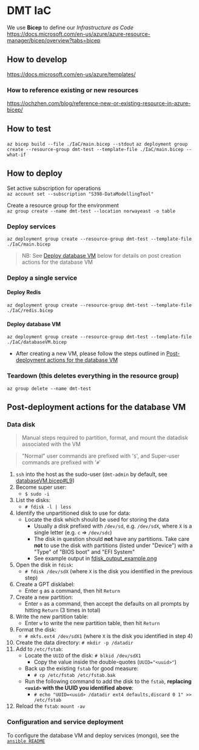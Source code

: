 # DMT IaC

We use __Bicep__ to define our _Infrastructure as Code_  
<https://docs.microsoft.com/en-us/azure/azure-resource-manager/bicep/overview?tabs=bicep>

## How to develop

<https://docs.microsoft.com/en-us/azure/templates/>

### How to reference existing or new resources
<https://ochzhen.com/blog/reference-new-or-existing-resource-in-azure-bicep/>

## How to test
`az bicep build --file ./IaC/main.bicep --stdout`
`az deployment group create --resource-group dmt-test --template-file ./IaC/main.bicep --what-if`

## How to deploy

Set active subscription for operations  
`az account set --subscription "S398-DataModellingTool"`

Create a resource group for the environment  
`az group create --name dmt-test --location norwayeast -o table`

### Deploy services
`az deployment group create --resource-group dmt-test --template-file ./IaC/main.bicep`
> NB: See [Deploy database VM](#deploy-database-vm) below for details on post creation actions for the database VM

### Deploy a single service
#### Deploy Redis
`az deployment group create --resource-group dmt-test --template-file ./IaC/redis.bicep`

#### Deploy database VM
`az deployment group create --resource-group dmt-test --template-file ./IaC/databaseVM.bicep`
- After creating a new VM, please follow the steps outlined in [Post-deployment actions for the database VM](#post-deployment-actions-for-the-database-vm)

### Teardown  (this deletes everything in the resource group)  
`az group delete --name dmt-test`


## Post-deployment actions for the database VM
### Data disk
> Manual steps required to partition, format, and mount the datadisk associated with the VM

> "Normal" user commands are prefixed with '`$`', and Super-user commands are prefixed with '`#`'
1. `ssh` into the host as the sudo-user (`dmt-admin` by default, see [databaseVM.bicep#L9](databaseVM.bicep#L9))
2. Become super user:
    - `$ sudo -i`
3. List the disks:
    - `# fdisk -l | less`
4. Identify the unpartitioned disk to use for data:
    - Locate the disk which should be used for storing the data
        - Usually a disk prefixed with `/dev/sd`, e.g. `/dev/sdX`, where `X` is a single letter (e.g. `c` => `/dev/sdc`)
        - The disk in question should **not** have any partitions. Take care **not** to use the disk with partitions (listed under "Device") with a "Type" of "BIOS boot" and "EFI System"
        - See example output in [fdisk_output_example.png](./fdisk_output_example.png)
5. Open the disk in `fdisk`:
    - `# fdisk /dev/sdX` (where `X` is the disk you identified in the previous step)
6. Create a GPT disklabel:
    - Enter `g` as a command, then hit `Return`
7. Create a new partition:
    - Enter `n` as a command, then accept the defaults on all prompts by hitting `Return` (3 times in total)
8. Write the new partition table:
    - Enter `w` to write the new partition table, then hit `Return`
9. Format the disk:
    - `# mkfs.ext4 /dev/sdX1` (where `X` is the disk you identified in step 4)
10. Create the data directory: `# mkdir -p /datadir`
11. Add to `/etc/fstab`:
    - Locate the `UUID` of the disk: `# blkid /dev/sdX1`
        - Copy the value inside the double-quotes (`UUID="<uuid>"`)
    - Back up the existing `fstab` for good measure:
        - `# cp /etc/fstab /etc/fstab.bak`
    - Run the following command to add the disk to the `fstab`, **replacing `<uuid>` with the UUID you identified above**:
        - `# echo "UUID=<uuid> /datadir ext4 defaults,discard 0 1" >> /etc/fstab`
12. Reload the `fstab`: `mount -av`

### Configuration and service deployment
To configure the database VM and deploy services (mongo), see the [`ansible README`](./ansible/README.md)